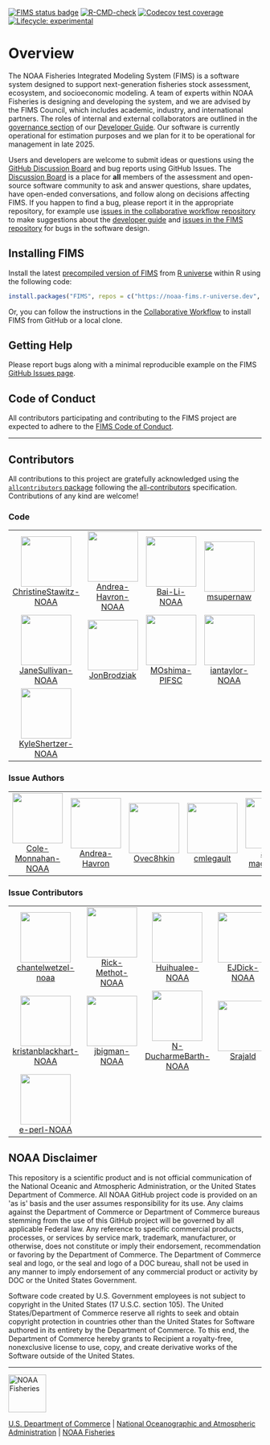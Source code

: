   <!-- badges: start -->
  [![FIMS status badge](https://noaa-fims.r-universe.dev/badges/FIMS)](https://noaa-fims.r-universe.dev/FIMS)
  [![R-CMD-check](https://github.com/NOAA-FIMS/FIMS/workflows/call-r-cmd-check/badge.svg)](https://github.com/NOAA-FIMS/FIMS/actions)
  [![Codecov test coverage](https://codecov.io/gh/NOAA-FIMS/FIMS/branch/main/graph/badge.svg)](https://app.codecov.io/gh/NOAA-FIMS/FIMS?branch=main)
  [![Lifecycle: experimental](https://img.shields.io/badge/lifecycle-experimental-orange.svg)](https://lifecycle.r-lib.org/articles/stages.html#experimental)
  <!-- badges: end -->

# Overview

The NOAA Fisheries Integrated Modeling System (FIMS) is a software system designed to support next-generation fisheries stock assessment, ecosystem, and socioeconomic modeling. A team of experts within NOAA Fisheries is designing and developing the system, and we are advised by the FIMS Council, which includes academic, industry, and international partners. The roles of internal and external collaborators are outlined in the [governance section](https://noaa-fims.github.io/collaborative_workflow/fims-governance.html) of our [Developer Guide](https://noaa-fims.github.io/collaborative_workflow/). Our software is currently operational for estimation purposes and we plan for it to be operational for management in late 2025.

Users and developers are welcome to submit ideas or questions using the [GitHub Discussion Board](https://github.com/NOAA-FIMS/FIMS/discussions) and bug reports using GitHub Issues. The [Discussion Board](https://github.com/NOAA-FIMS/FIMS/discussions) is a place for **all** members of the assessment and open-source software community to ask and answer questions, share updates, have open-ended conversations, and follow along on decisions affecting FIMS. If you happen to find a bug, please report it in the appropriate repository, for example use [issues in the collaborative workflow repository](https://github.com/NOAA-FIMS/collaborative_workflow/issues) to make suggestions about the [developer guide](https://noaa-fims.github.io/collaborative_workflow/) and [issues in the FIMS repository](https://github.com/NOAA-FIMS/FIMS/issues) for bugs in the software design.

## Installing FIMS

Install the latest [precompiled version of FIMS](https://noaa-fims.r-universe.dev/FIMS) from [R universe](https://noaa-fims.r-universe.dev) within R using the following code:

```r
install.packages("FIMS", repos = c("https://noaa-fims.r-universe.dev", "https://cloud.r-project.org"))
```

Or, you can follow the instructions in the [Collaborative Workflow](https://noaa-fims.github.io/collaborative_workflow/developer-software-and-installation-guide.html) to install FIMS from GitHub or a local clone.

## Getting Help

Please report bugs along with a minimal reproducible example on the FIMS [GitHub Issues page](https://github.com/NOAA-FIMS/FIMS/issues).

## Code of Conduct

All contributors participating and contributing to the FIMS project are expected to adhere to the [FIMS Code of Conduct](https://noaa-fims.github.io/collaborative_workflow/code-of-conduct.html#code-of-conduct).

****************************

## Contributors


<!-- ALL-CONTRIBUTORS-LIST:START - Do not remove or modify this section -->
<!-- prettier-ignore-start -->
<!-- markdownlint-disable -->

All contributions to this project are gratefully acknowledged using the [`allcontributors` package](https://github.com/ropensci/allcontributors) following the [all-contributors](https://allcontributors.org) specification. Contributions of any kind are welcome!

### Code

<table>

<tr>
<td align="center">
<a href="https://github.com/ChristineStawitz-NOAA">
<img src="https://avatars.githubusercontent.com/u/47904621?v=4" width="100px;" alt=""/>
</a><br>
<a href="https://github.com/NOAA-FIMS/FIMS/commits?author=ChristineStawitz-NOAA">ChristineStawitz-NOAA</a>
</td>
<td align="center">
<a href="https://github.com/Andrea-Havron-NOAA">
<img src="https://avatars.githubusercontent.com/u/85530309?v=4" width="100px;" alt=""/>
</a><br>
<a href="https://github.com/NOAA-FIMS/FIMS/commits?author=Andrea-Havron-NOAA">Andrea-Havron-NOAA</a>
</td>
<td align="center">
<a href="https://github.com/Bai-Li-NOAA">
<img src="https://avatars.githubusercontent.com/u/59936250?v=4" width="100px;" alt=""/>
</a><br>
<a href="https://github.com/NOAA-FIMS/FIMS/commits?author=Bai-Li-NOAA">Bai-Li-NOAA</a>
</td>
<td align="center">
<a href="https://github.com/msupernaw">
<img src="https://avatars.githubusercontent.com/u/4933904?v=4" width="100px;" alt=""/>
</a><br>
<a href="https://github.com/NOAA-FIMS/FIMS/commits?author=msupernaw">msupernaw</a>
</td>
<td align="center">
<a href="https://github.com/k-doering-NOAA">
<img src="https://avatars.githubusercontent.com/u/48930335?v=4" width="100px;" alt=""/>
</a><br>
<a href="https://github.com/NOAA-FIMS/FIMS/commits?author=k-doering-NOAA">k-doering-NOAA</a>
</td>
<td align="center">
<a href="https://github.com/nathanvaughan-NOAA">
<img src="https://avatars.githubusercontent.com/u/53061482?v=4" width="100px;" alt=""/>
</a><br>
<a href="https://github.com/NOAA-FIMS/FIMS/commits?author=nathanvaughan-NOAA">nathanvaughan-NOAA</a>
</td>
<td align="center">
<a href="https://github.com/kellijohnson-NOAA">
<img src="https://avatars.githubusercontent.com/u/4108564?v=4" width="100px;" alt=""/>
</a><br>
<a href="https://github.com/NOAA-FIMS/FIMS/commits?author=kellijohnson-NOAA">kellijohnson-NOAA</a>
</td>
</tr>


<tr>
<td align="center">
<a href="https://github.com/JaneSullivan-NOAA">
<img src="https://avatars.githubusercontent.com/u/68303089?v=4" width="100px;" alt=""/>
</a><br>
<a href="https://github.com/NOAA-FIMS/FIMS/commits?author=JaneSullivan-NOAA">JaneSullivan-NOAA</a>
</td>
<td align="center">
<a href="https://github.com/JonBrodziak">
<img src="https://avatars.githubusercontent.com/u/11236454?v=4" width="100px;" alt=""/>
</a><br>
<a href="https://github.com/NOAA-FIMS/FIMS/commits?author=JonBrodziak">JonBrodziak</a>
</td>
<td align="center">
<a href="https://github.com/MOshima-PIFSC">
<img src="https://avatars.githubusercontent.com/u/78562167?v=4" width="100px;" alt=""/>
</a><br>
<a href="https://github.com/NOAA-FIMS/FIMS/commits?author=MOshima-PIFSC">MOshima-PIFSC</a>
</td>
<td align="center">
<a href="https://github.com/iantaylor-NOAA">
<img src="https://avatars.githubusercontent.com/u/4992918?v=4" width="100px;" alt=""/>
</a><br>
<a href="https://github.com/NOAA-FIMS/FIMS/commits?author=iantaylor-NOAA">iantaylor-NOAA</a>
</td>
<td align="center">
<a href="https://github.com/jimianelli">
<img src="https://avatars.githubusercontent.com/u/2715618?v=4" width="100px;" alt=""/>
</a><br>
<a href="https://github.com/NOAA-FIMS/FIMS/commits?author=jimianelli">jimianelli</a>
</td>
<td align="center">
<a href="https://github.com/timjmiller">
<img src="https://avatars.githubusercontent.com/u/17852156?v=4" width="100px;" alt=""/>
</a><br>
<a href="https://github.com/NOAA-FIMS/FIMS/commits?author=timjmiller">timjmiller</a>
</td>
<td align="center">
<a href="https://github.com/peterkuriyama-NOAA">
<img src="https://avatars.githubusercontent.com/u/103060418?v=4" width="100px;" alt=""/>
</a><br>
<a href="https://github.com/NOAA-FIMS/FIMS/commits?author=peterkuriyama-NOAA">peterkuriyama-NOAA</a>
</td>
</tr>


<tr>
<td align="center">
<a href="https://github.com/KyleShertzer-NOAA">
<img src="https://avatars.githubusercontent.com/u/81244856?v=4" width="100px;" alt=""/>
</a><br>
<a href="https://github.com/NOAA-FIMS/FIMS/commits?author=KyleShertzer-NOAA">KyleShertzer-NOAA</a>
</td>
</tr>

</table>


### Issue Authors

<table>

<tr>
<td align="center">
<a href="https://github.com/Cole-Monnahan-NOAA">
<img src="https://avatars.githubusercontent.com/u/58868176?u=dd9ad18144f97dff5b805108945a85c81422e893&v=4" width="100px;" alt=""/>
</a><br>
<a href="https://github.com/NOAA-FIMS/FIMS/issues?q=is%3Aissue+author%3ACole-Monnahan-NOAA">Cole-Monnahan-NOAA</a>
</td>
<td align="center">
<a href="https://github.com/Andrea-Havron">
<img src="https://avatars.githubusercontent.com/u/18160915?v=4" width="100px;" alt=""/>
</a><br>
<a href="https://github.com/NOAA-FIMS/FIMS/issues?q=is%3Aissue+author%3AAndrea-Havron">Andrea-Havron</a>
</td>
<td align="center">
<a href="https://github.com/Ovec8hkin">
<img src="https://avatars.githubusercontent.com/u/9124240?u=346d6e2c2914e2e422c0d8395e49fea4f3f1f856&v=4" width="100px;" alt=""/>
</a><br>
<a href="https://github.com/NOAA-FIMS/FIMS/issues?q=is%3Aissue+author%3AOvec8hkin">Ovec8hkin</a>
</td>
<td align="center">
<a href="https://github.com/cmlegault">
<img src="https://avatars.githubusercontent.com/u/8029432?u=735e58b9c668f88d7e051cad5e4410be93d5ee54&v=4" width="100px;" alt=""/>
</a><br>
<a href="https://github.com/NOAA-FIMS/FIMS/issues?q=is%3Aissue+author%3Acmlegault">cmlegault</a>
</td>
<td align="center">
<a href="https://github.com/arni-magnusson">
<img src="https://avatars.githubusercontent.com/u/3720910?u=66d58326e0e04ff9f57faecc971f53c6c19e1adf&v=4" width="100px;" alt=""/>
</a><br>
<a href="https://github.com/NOAA-FIMS/FIMS/issues?q=is%3Aissue+author%3Aarni-magnusson">arni-magnusson</a>
</td>
</tr>

</table>


### Issue Contributors

<table>

<tr>
<td align="center">
<a href="https://github.com/chantelwetzel-noaa">
<img src="https://avatars.githubusercontent.com/u/6172110?u=fa2a894f014dc10b5204de094ae8ec153b7ca5a9&v=4" width="100px;" alt=""/>
</a><br>
<a href="https://github.com/NOAA-FIMS/FIMS/issues?q=is%3Aissue+commenter%3Achantelwetzel-noaa">chantelwetzel-noaa</a>
</td>
<td align="center">
<a href="https://github.com/Rick-Methot-NOAA">
<img src="https://avatars.githubusercontent.com/u/6250016?u=3730ea84740e5ec06865052e3c486f88ed574f5e&v=4" width="100px;" alt=""/>
</a><br>
<a href="https://github.com/NOAA-FIMS/FIMS/issues?q=is%3Aissue+commenter%3ARick-Methot-NOAA">Rick-Methot-NOAA</a>
</td>
<td align="center">
<a href="https://github.com/Huihualee-NOAA">
<img src="https://avatars.githubusercontent.com/u/81672131?u=8f8cd12b6de5cb4174df3336c37de862ba400e62&v=4" width="100px;" alt=""/>
</a><br>
<a href="https://github.com/NOAA-FIMS/FIMS/issues?q=is%3Aissue+commenter%3AHuihualee-NOAA">Huihualee-NOAA</a>
</td>
<td align="center">
<a href="https://github.com/EJDick-NOAA">
<img src="https://avatars.githubusercontent.com/u/64495990?u=f21944c5dd59e99a4a0facc8b7c981ca68efa0fb&v=4" width="100px;" alt=""/>
</a><br>
<a href="https://github.com/NOAA-FIMS/FIMS/issues?q=is%3Aissue+commenter%3AEJDick-NOAA">EJDick-NOAA</a>
</td>
<td align="center">
<a href="https://github.com/jimianelli-NOAA">
<img src="https://avatars.githubusercontent.com/u/53797573?u=0c7f18c76144d612833c5cd2941858f25e8ce7d8&v=4" width="100px;" alt=""/>
</a><br>
<a href="https://github.com/NOAA-FIMS/FIMS/issues?q=is%3Aissue+commenter%3Ajimianelli-NOAA">jimianelli-NOAA</a>
</td>
<td align="center">
<a href="https://github.com/Craig44">
<img src="https://avatars.githubusercontent.com/u/13144077?u=3ac28c7f2c555169ece87584fc9e45cccb265f8d&v=4" width="100px;" alt=""/>
</a><br>
<a href="https://github.com/NOAA-FIMS/FIMS/issues?q=is%3Aissue+commenter%3ACraig44">Craig44</a>
</td>
<td align="center">
<a href="https://github.com/James-Thorson-NOAA">
<img src="https://avatars.githubusercontent.com/u/50178738?u=d314fbca8b41fdeb14212782d70b156a14e34af3&v=4" width="100px;" alt=""/>
</a><br>
<a href="https://github.com/NOAA-FIMS/FIMS/issues?q=is%3Aissue+commenter%3AJames-Thorson-NOAA">James-Thorson-NOAA</a>
</td>
</tr>


<tr>
<td align="center">
<a href="https://github.com/kristanblackhart-NOAA">
<img src="https://avatars.githubusercontent.com/u/89920963?u=e5fed919762f545e44319fd8808825878c7c3b40&v=4" width="100px;" alt=""/>
</a><br>
<a href="https://github.com/NOAA-FIMS/FIMS/issues?q=is%3Aissue+commenter%3Akristanblackhart-NOAA">kristanblackhart-NOAA</a>
</td>
<td align="center">
<a href="https://github.com/jbigman-NOAA">
<img src="https://avatars.githubusercontent.com/u/164287934?v=4" width="100px;" alt=""/>
</a><br>
<a href="https://github.com/NOAA-FIMS/FIMS/issues?q=is%3Aissue+commenter%3Ajbigman-NOAA">jbigman-NOAA</a>
</td>
<td align="center">
<a href="https://github.com/N-DucharmeBarth-NOAA">
<img src="https://avatars.githubusercontent.com/u/97110196?u=92cfb0fd9fa6524ce455b6610035f9402a25e3bb&v=4" width="100px;" alt=""/>
</a><br>
<a href="https://github.com/NOAA-FIMS/FIMS/issues?q=is%3Aissue+commenter%3AN-DucharmeBarth-NOAA">N-DucharmeBarth-NOAA</a>
</td>
<td align="center">
<a href="https://github.com/Srajald">
<img src="https://avatars.githubusercontent.com/u/99940237?u=520681185ea7e6952f57666f22cf6a36940a713a&v=4" width="100px;" alt=""/>
</a><br>
<a href="https://github.com/NOAA-FIMS/FIMS/issues?q=is%3Aissue+commenter%3ASrajald">Srajald</a>
</td>
<td align="center">
<a href="https://github.com/rklasky">
<img src="https://avatars.githubusercontent.com/u/28567752?u=e28036c5bcac3c2f14f7de7d1dcc9b2f4f03a4e0&v=4" width="100px;" alt=""/>
</a><br>
<a href="https://github.com/NOAA-FIMS/FIMS/issues?q=is%3Aissue+commenter%3Arklasky">rklasky</a>
</td>
<td align="center">
<a href="https://github.com/cgrandin">
<img src="https://avatars.githubusercontent.com/u/4551051?u=7d289d4508c6ba2f6d2691b71be5bd2dc5456115&v=4" width="100px;" alt=""/>
</a><br>
<a href="https://github.com/NOAA-FIMS/FIMS/issues?q=is%3Aissue+commenter%3Acgrandin">cgrandin</a>
</td>
<td align="center">
<a href="https://github.com/alexjensen-NOAA">
<img src="https://avatars.githubusercontent.com/u/168662602?v=4" width="100px;" alt=""/>
</a><br>
<a href="https://github.com/NOAA-FIMS/FIMS/issues?q=is%3Aissue+commenter%3Aalexjensen-NOAA">alexjensen-NOAA</a>
</td>
</tr>


<tr>
<td align="center">
<a href="https://github.com/e-perl-NOAA">
<img src="https://avatars.githubusercontent.com/u/118312785?u=975ef418e0a078e338b89a4f9eed851a08d2564d&v=4" width="100px;" alt=""/>
</a><br>
<a href="https://github.com/NOAA-FIMS/FIMS/issues?q=is%3Aissue+commenter%3Ae-perl-NOAA">e-perl-NOAA</a>
</td>
</tr>

</table>

<!-- markdownlint-enable -->
<!-- prettier-ignore-end -->
<!-- ALL-CONTRIBUTORS-LIST:END -->

## NOAA Disclaimer

This repository is a scientific product and is not official communication of the National Oceanic and Atmospheric Administration, or the United States Department of Commerce. All NOAA GitHub project code is provided on an 'as is' basis and the user assumes responsibility for its use. Any claims against the Department of Commerce or Department of Commerce bureaus stemming from the use of this GitHub project will be governed by all applicable Federal law. Any reference to specific commercial products, processes, or services by service mark, trademark, manufacturer, or otherwise, does not constitute or imply their endorsement, recommendation or favoring by the Department of Commerce. The Department of Commerce seal and logo, or the seal and logo of a DOC bureau, shall not be used in any manner to imply endorsement of any commercial product or activity by DOC or the United States Government.

Software code created by U.S. Government employees is not subject to copyright in the United States (17 U.S.C. section 105). The United States/Department of Commerce reserve all rights to seek and obtain copyright protection in countries other than the United States for Software authored in its entirety by the Department of Commerce. To this end, the Department of Commerce hereby grants to Recipient a royalty-free, nonexclusive license to use, copy, and create derivative works of the Software outside of the United States.

****************************

<img src="https://raw.githubusercontent.com/nmfs-general-modeling-tools/nmfspalette/main/man/figures/noaa-fisheries-rgb-2line-horizontal-small.png" height="75" alt="NOAA Fisheries">

[U.S. Department of Commerce](https://www.commerce.gov/) | [National Oceanographic and Atmospheric Administration](https://www.noaa.gov) | [NOAA Fisheries](https://www.fisheries.noaa.gov/)
